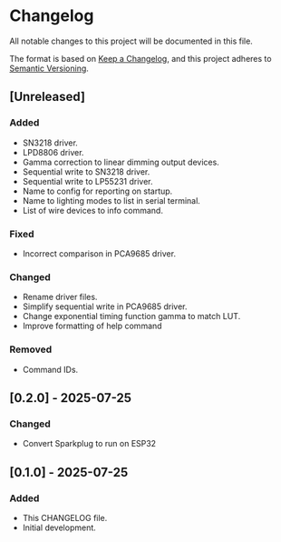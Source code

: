 # Changelog

All notable changes to this project will be documented in this file.

The format is based on [Keep a Changelog](https://keepachangelog.com/en/1.1.0/),
and this project adheres to [Semantic Versioning](https://semver.org/spec/v2.0.0.html).

## [Unreleased]

### Added

- SN3218 driver.
- LPD8806 driver.
- Gamma correction to linear dimming output devices.
- Sequential write to SN3218 driver.
- Sequential write to LP55231 driver.
- Name to config for reporting on startup.
- Name to lighting modes to list in serial terminal.
- List of wire devices to info command.

### Fixed

- Incorrect comparison in PCA9685 driver.

### Changed

- Rename driver files.
- Simplify sequential write in PCA9685 driver.
- Change exponential timing function gamma to match LUT.
- Improve formatting of help command

### Removed

- Command IDs.

## [0.2.0] - 2025-07-25

### Changed

- Convert Sparkplug to run on ESP32

## [0.1.0] - 2025-07-25

### Added

- This CHANGELOG file.
- Initial development.
